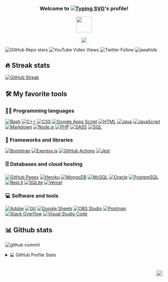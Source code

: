 <h3 align="center">

Welcome to [![Typing SVG](https://readme-typing-svg.herokuapp.com?color=%2336BCF7&center=true&vCenter=true&multiline=true&width=60&height=30&lines=wahid)](https://github.com/awahids)'s profile!

<img src="https://media.giphy.com/media/VgCDAzcKvsR6OM0uWg/giphy.gif" width="50">

</h3>

<p align="center">

<img src="https://readme-typing-svg.herokuapp.com?color=%23C5705D&lines=I%E2%80%99m+a+passionate+Backend+developer;I'm+actively+looking+for+work;Building+fun+experiments+on+entry-level;Always%20learning%20new%20things&font=Fira%20Code&center=true&width=440&height=45&color=f75c7e&vCenter=true&size=22">

</p>  

<p align="center">

<img alt="GitHub Repo stars" src="https://img.shields.io/github/stars/awahids/belajar-ngaji?logoColor=indianred&style=social"> <img alt="YouTube Video Views" src="https://img.shields.io/youtube/views/34haut7pkOk?logoColor=indianred&style=social"> <img alt="Twitter Follow" src="https://img.shields.io/twitter/follow/throwerror404?logoColor=indianred&style=social">
<img src="https://komarev.com/ghpvc/?username=awahids&label=Profile%20views&color=8042fc&style=plastic" alt="awahids" /> 

</p>

##  🔥 Streak stats
[![GitHub Streak](http://github-readme-streak-stats.herokuapp.com?user=awahids&theme=calm&date_format=j%20M%5B%20Y%5D&stroke=DD2727)](https://git.io/streak-stats)


##  🛠️ My favorite tools

###  👨‍💻 Programming languages

<p>
<a href="https://github.com/search?q=user%3ADenverCoder1+language%3Abash"><img alt="Bash" src="https://img.shields.io/badge/Bash-121011.svg?logo=gnu-bash&logoColor=white"></a> <a href="https://github.com/search?q=user%3ADenverCoder1+language%3Acpp"><img alt="C++" src="https://custom-icon-badges.herokuapp.com/badge/C++-9C033A.svg?logo=cpp2&logoColor=white"></a> <a href="https://github.com/search?q=user%3ADenverCoder1+language%3Acss"><img alt="CSS" src="https://img.shields.io/badge/CSS-1572B6.svg?logo=css3&logoColor=white"></a> <a href="https://github.com/search?q=user%3ADenverCoder1+language%3Ags"><img alt="Google Apps Script" src="https://custom-icon-badges.herokuapp.com/badge/Google%20Apps%20Script-02569B.svg?logo=color-swatch&logoColor=white"></a> <a href="https://github.com/search?q=user%3ADenverCoder1+language%3Ahtml"><img alt="HTML" src="https://img.shields.io/badge/HTML-E34F26.svg?logo=html5&logoColor=white"></a> <a href="https://github.com/search?q=user%3ADenverCoder1+language%3Ajava"><img alt="Java" src="https://img.shields.io/badge/Java-007396.svg?logo=java&logoColor=white"></a> <a href="https://github.com/search?q=user%3ADenverCoder1+language%3Ajavascript"><img alt="JavaScript" src="https://img.shields.io/badge/JavaScript-F7DF1E.svg?logo=javascript&logoColor=black"></a> <a href="https://github.com/search?q=user%3ADenverCoder1+language%3Amarkdown"><img alt="Markdown" src="https://img.shields.io/badge/Markdown-000000.svg?logo=markdown&logoColor=white"></a> <a href="https://github.com/search?q=user%3ADenverCoder1+language%3Ajavascript"><img alt="Node.js" src="https://img.shields.io/badge/Node.js-43853D.svg?logo=node.js&logoColor=white"></a> <a href="https://github.com/search?q=user%3ADenverCoder1+language%3Aphp"><img alt="PHP" src="https://img.shields.io/badge/PHP-777BB4.svg?logo=php&logoColor=white"></a> <a href="https://github.com/search?q=user%3ADenverCoder1+language%3Asass"><img alt="SASS" src="https://img.shields.io/badge/Sass-hotpink.svg?logo=SASS&logoColor=white"></a> <a href="https://github.com/search?q=user%3ADenverCoder1+language%3Asql"><img alt="SQL" src="https://custom-icon-badges.herokuapp.com/badge/SQL-025E8C.svg?logo=database&logoColor=white"></a>

</p>

###  🧰 Frameworks and libraries

<p>
<a href="#"><img alt="Bootstrap" src="https://img.shields.io/badge/Bootstrap-7952B3.svg?logo=bootstrap&logoColor=white"></a> <a href="#"><img alt="Express.js" src="https://img.shields.io/badge/Express.js-404d59.svg?logo=express&logoColor=white"></a> <a href="#"><img alt="GitHub Actions" src="https://img.shields.io/badge/GitHub%20Actions-2671E5.svg?logo=github%20actions&logoColor=white"></a> <a href="#"><img alt="Jest" src="https://img.shields.io/badge/Jest-C21325.svg?logo=jest&logoColor=white"></a>


</p>

###  🗄️ Databases and cloud hosting

<p>
<a href="#"><img alt="GitHub Pages" src="https://img.shields.io/badge/GitHub%20Pages-327FC7.svg?logo=github&logoColor=white"></a> <a href="#"><img alt="Heroku" src="https://img.shields.io/badge/Heroku-430098.svg?logo=heroku&logoColor=white"></a> <a href="#"><img alt="MongoDB" src ="https://img.shields.io/badge/MongoDB-4ea94b.svg?logo=mongodb&logoColor=white"></a> <a href="#"><img alt="MySQL" src="https://img.shields.io/badge/MySQL-00f.svg?logo=mysql&logoColor=white"></a> <a href="#"><img alt="Oracle" src ="https://img.shields.io/badge/Oracle-F00000.svg?logo=oracle&logoColor=white"></a> <a href="#"><img alt="PostgreSQL" src ="https://img.shields.io/badge/PostgreSQL-316192.svg?logo=postgresql&logoColor=white"></a> <a href="#"><img alt="Repl.it" src="https://img.shields.io/badge/Repl.it-0D101E.svg?logo=Replit&logoColor=white"></a> <a href="#"><img alt="SQLite" src ="https://img.shields.io/badge/SQLite-07405e.svg?logo=sqlite&logoColor=white"></a> <a href="#"><img alt="Vercel" src="https://img.shields.io/badge/Vercel-000000.svg?logo=vercel&logoColor=white"></a>

</p>

###  💻 Software and tools

<p>

<a href="#"><img alt="Adobe" src="https://img.shields.io/badge/Adobe-FF0000.svg?logo=adobe&logoColor=white"></a> <a href="#"><img alt="Git" src="https://img.shields.io/badge/Git-F05033.svg?logo=git&logoColor=white"></a> <a href="#"><img alt="Google Sheets" src="https://img.shields.io/badge/Google%20Sheets-34A853.svg?logo=google%20sheets&logoColor=white"></a> <a href="#"><img alt="OBS Studio" src="https://img.shields.io/badge/-OBS%20Studio-302E31?logo=obs-studio&logoColor=white"></a> <a href="#"><img alt="Postman" src="https://img.shields.io/badge/Postman-FF6C37?logo=postman&logoColor=white"></a> <a href="#"><img alt="Stack Overflow" src="https://img.shields.io/badge/-Stack%20Overflow-FE7A16?logo=stack-overflow&logoColor=white"></a> <a href="#"><img alt="Visual Studio Code" src="https://img.shields.io/badge/Visual%20Studio%20Code-0078d7.svg?logo=visual-studio-code&logoColor=white"></a>

</p>

##  📊 Github stats

<img src="https://res.cloudinary.com/awhds/image/upload/v1661399342/me/github-user-contribution_s9say5.svg" alt="github commit"></img>

<details>

<summary>💻 GitHub Profile Stats</summary>

<br/>

<a href="https://github.com/anuraghazra/github-readme-stats"><img alt="DenverCoder1's Github Stats" src="https://denvercoder1-github-readme-stats.vercel.app/api/?username=awahids&show_icons=true&count_private=true&theme=calm&hide_border=true&bg_color=1F222E&title_color=F85D7F&icon_color=F8D866" height="192px"/></a>
<a href="https://github.com/anuraghazra/github-readme-stats"><img alt="DenverCoder1's Top Languages" src="https://github-readme-stats.vercel.app/api/top-langs/?username=awahids&langs_count=8&layout=compact&theme=calm&hide_border=true&bg_color=1F222E&title_color=F85D7F&icon_color=F8D866&hide=Jupyter%20Notebook" height="192px"/></a>

<br/>

</details>

<br />
<br />

<a href="https://twitter.com/throwerror404">
  <img align="right" alt="Anurag Hazra | Twitter" width="21px" src="https://raw.githubusercontent.com/anuraghazra/anuraghazra/master/assets/twitter.svg" />
</a>
